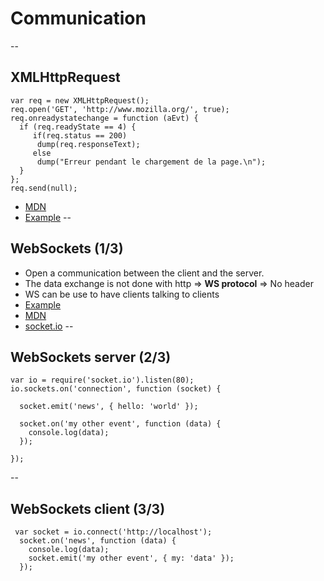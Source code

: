 # Communication
--
## XMLHttpRequest
```:javascript
var req = new XMLHttpRequest();
req.open('GET', 'http://www.mozilla.org/', true);
req.onreadystatechange = function (aEvt) {
  if (req.readyState == 4) {
     if(req.status == 200)
      dump(req.responseText);
     else
      dump("Erreur pendant le chargement de la page.\n");
  }
};
req.send(null);	
```
- [MDN](https://developer.mozilla.org/fr/docs/XMLHttpRequest)
- [Example](../examples/index.html#ajax)
--
## WebSockets (1/3)
- Open a communication between the client and the server.
- The data exchange is not done with http => **WS protocol** => No header
- WS can be use to have clients talking to clients
- [Example](../examples/index.html#websocket)
- [MDN](https://developer.mozilla.org/fr/docs/WebSockets)
- [socket.io](http://socket.io/)
--
## WebSockets  server  (2/3)
```:javascript
var io = require('socket.io').listen(80);
io.sockets.on('connection', function (socket) {

  socket.emit('news', { hello: 'world' });
  
  socket.on('my other event', function (data) {
    console.log(data);
  });

});
```
--
## WebSockets  client (3/3)
```:javascript
 var socket = io.connect('http://localhost');
  socket.on('news', function (data) {
    console.log(data);
    socket.emit('my other event', { my: 'data' });
  });
```